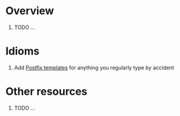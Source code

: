 # Overview
1. TODO ...


# Idioms
1. Add [Postfix templates](https://www.jetbrains.com/help/go/settings-postfix-completion.html) for anything you regularly type by accident


# Other resources
1. TODO ...
